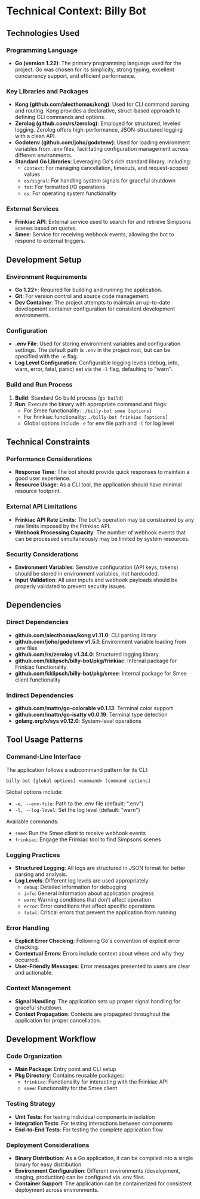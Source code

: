 # Technical Context: Billy Bot

## Technologies Used

### Programming Language
- **Go (version 1.22)**: The primary programming language used for the project. Go was chosen for its simplicity, strong typing, excellent concurrency support, and efficient performance.

### Key Libraries and Packages
- **Kong (github.com/alecthomas/kong)**: Used for CLI command parsing and routing. Kong provides a declarative, struct-based approach to defining CLI commands and options.
- **Zerolog (github.com/rs/zerolog)**: Employed for structured, leveled logging. Zerolog offers high-performance, JSON-structured logging with a clean API.
- **Godotenv (github.com/joho/godotenv)**: Used for loading environment variables from .env files, facilitating configuration management across different environments.
- **Standard Go Libraries**: Leveraging Go's rich standard library, including:
  - `context`: For managing cancellation, timeouts, and request-scoped values
  - `os/signal`: For handling system signals for graceful shutdown
  - `fmt`: For formatted I/O operations
  - `os`: For operating system functionality

### External Services
- **Frinkiac API**: External service used to search for and retrieve Simpsons scenes based on quotes.
- **Smee**: Service for receiving webhook events, allowing the bot to respond to external triggers.

## Development Setup

### Environment Requirements
- **Go 1.22+**: Required for building and running the application.
- **Git**: For version control and source code management.
- **Dev Container**: The project attempts to maintain an up-to-date development container configuration for consistent development environments.

### Configuration
- **.env File**: Used for storing environment variables and configuration settings. The default path is `.env` in the project root, but can be specified with the `-e` flag.
- **Log Level Configuration**: Configurable logging levels (debug, info, warn, error, fatal, panic) set via the `-l` flag, defaulting to "warn".

### Build and Run Process
1. **Build**: Standard Go build process (`go build`)
2. **Run**: Execute the binary with appropriate command and flags:
   - For Smee functionality: `./billy-bot smee [options]`
   - For Frinkiac functionality: `./billy-bot frinkiac [options]`
   - Global options include `-e` for env file path and `-l` for log level

## Technical Constraints

### Performance Considerations
- **Response Time**: The bot should provide quick responses to maintain a good user experience.
- **Resource Usage**: As a CLI tool, the application should have minimal resource footprint.

### External API Limitations
- **Frinkiac API Rate Limits**: The bot's operation may be constrained by any rate limits imposed by the Frinkiac API.
- **Webhook Processing Capacity**: The number of webhook events that can be processed simultaneously may be limited by system resources.

### Security Considerations
- **Environment Variables**: Sensitive configuration (API keys, tokens) should be stored in environment variables, not hardcoded.
- **Input Validation**: All user inputs and webhook payloads should be properly validated to prevent security issues.

## Dependencies

### Direct Dependencies
- **github.com/alecthomas/kong v1.11.0**: CLI parsing library
- **github.com/joho/godotenv v1.5.1**: Environment variable loading from .env files
- **github.com/rs/zerolog v1.34.0**: Structured logging library
- **github.com/kklipsch/billy-bot/pkg/frinkiac**: Internal package for Frinkiac functionality
- **github.com/kklipsch/billy-bot/pkg/smee**: Internal package for Smee client functionality

### Indirect Dependencies
- **github.com/mattn/go-colorable v0.1.13**: Terminal color support
- **github.com/mattn/go-isatty v0.0.19**: Terminal type detection
- **golang.org/x/sys v0.12.0**: System-level operations

## Tool Usage Patterns

### Command-Line Interface
The application follows a subcommand pattern for its CLI:
```
billy-bot [global options] <command> [command options]
```

Global options include:
- `-e, --env-file`: Path to the .env file (default: ".env")
- `-l, --log-level`: Set the log level (default: "warn")

Available commands:
- `smee`: Run the Smee client to receive webhook events
- `frinkiac`: Engage the Frinkiac tool to find Simpsons scenes

### Logging Practices
- **Structured Logging**: All logs are structured in JSON format for better parsing and analysis.
- **Log Levels**: Different log levels are used appropriately:
  - `debug`: Detailed information for debugging
  - `info`: General information about application progress
  - `warn`: Warning conditions that don't affect operation
  - `error`: Error conditions that affect specific operations
  - `fatal`: Critical errors that prevent the application from running

### Error Handling
- **Explicit Error Checking**: Following Go's convention of explicit error checking.
- **Contextual Errors**: Errors include context about where and why they occurred.
- **User-Friendly Messages**: Error messages presented to users are clear and actionable.

### Context Management
- **Signal Handling**: The application sets up proper signal handling for graceful shutdown.
- **Context Propagation**: Contexts are propagated throughout the application for proper cancellation.

## Development Workflow

### Code Organization
- **Main Package**: Entry point and CLI setup
- **Pkg Directory**: Contains reusable packages:
  - `frinkiac`: Functionality for interacting with the Frinkiac API
  - `smee`: Functionality for the Smee client

### Testing Strategy
- **Unit Tests**: For testing individual components in isolation
- **Integration Tests**: For testing interactions between components
- **End-to-End Tests**: For testing the complete application flow

### Deployment Considerations
- **Binary Distribution**: As a Go application, it can be compiled into a single binary for easy distribution.
- **Environment Configuration**: Different environments (development, staging, production) can be configured via .env files.
- **Container Support**: The application can be containerized for consistent deployment across environments.
